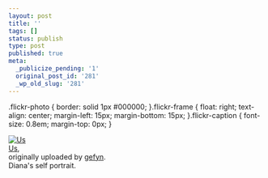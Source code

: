 ```yaml
---
layout: post
title: ''
tags: []
status: publish
type: post
published: true
meta:
  _publicize_pending: '1'
  original_post_id: '281'
  _wp_old_slug: '281'
---
```

.flickr-photo { border: solid 1px #000000; }.flickr-frame {	float: right; text-align: center; margin-left: 15px; margin-bottom: 15px; }.flickr-caption { font-size: 0.8em; margin-top: 0px; }<div class="flickr-frame">	<a href="http://www.flickr.com/photos/28972979@N00/55121959/" title="photo sharing"><img src="http://static.flickr.com/31/55121959_9d86edf014_t.jpg" class="flickr-photo" alt="Us" /></a><br />	<span class="flickr-caption">		<a href="http://www.flickr.com/photos/28972979@N00/55121959/">Us</a>,<br /> originally uploaded by <a href="http://www.flickr.com/people/28972979@N00/">gefyn</a>.	</span></div>Diana's self portrait.<br />
